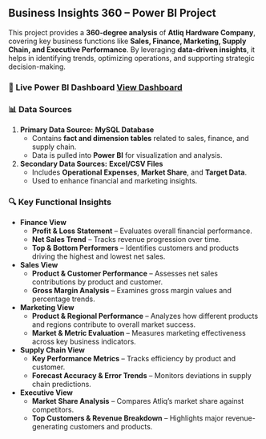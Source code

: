 ## Business Insights 360 – Power BI Project  

This project provides a **360-degree analysis** of **Atliq Hardware Company**, covering key business functions like **Sales, Finance, Marketing, Supply Chain, and Executive Performance**. By leveraging **data-driven insights**, it helps in identifying trends, optimizing operations, and supporting strategic decision-making.  

### 🔗 Live Power BI Dashboard  [View Dashboard](https://app.powerbi.com/view?r=eyJrIjoiNmQzOWQxNGEtMGZlOC00Mzc1LTgwMmQtOWQ0NmMyY2YxYmVhIiwidCI6ImM2ZTU0OWIzLTVmNDUtNDAzMi1hYWU5LWQ0MjQ0ZGM1YjJjNCJ9)  

### 📊 Data Sources  
1. **Primary Data Source:** **MySQL Database**  
   - Contains **fact and dimension tables** related to sales, finance, and supply chain.  
   - Data is pulled into **Power BI** for visualization and analysis.  
2. **Secondary Data Sources:** **Excel/CSV Files**  
   - Includes **Operational Expenses**, **Market Share**, and **Target Data**.  
   - Used to enhance financial and marketing insights.

### 🔍 Key Functional Insights  
- **Finance View**  
  - **Profit & Loss Statement** – Evaluates overall financial performance.  
  - **Net Sales Trend** – Tracks revenue progression over time.  
  - **Top & Bottom Performers** – Identifies customers and products driving the highest and lowest net sales.  
- **Sales View**  
  - **Product & Customer Performance** – Assesses net sales contributions by product and customer.  
  - **Gross Margin Analysis** – Examines gross margin values and percentage trends.  
- **Marketing View**  
  - **Product & Regional Performance** – Analyzes how different products and regions contribute to overall market success.  
  - **Market & Metric Evaluation** – Measures marketing effectiveness across key business indicators.  
- **Supply Chain View**  
  - **Key Performance Metrics** – Tracks efficiency by product and customer.  
  - **Forecast Accuracy & Error Trends** – Monitors deviations in supply chain predictions.  
- **Executive View**  
  - **Market Share Analysis** – Compares Atliq’s market share against competitors.  
  - **Top Customers & Revenue Breakdown** – Highlights major revenue-generating customers and products.  
